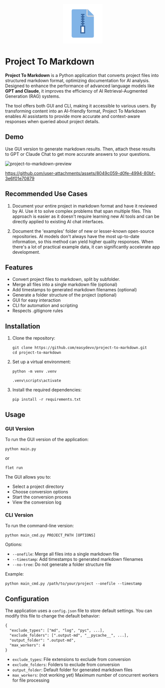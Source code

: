 
<p align="center">
   <img src="./assets/icon.png" alt="project-to-markdown-logo" width="128"/>
</p>

# Project To Markdown

**Project To Markdown** is a Python application that converts project files into structured markdown format, optimizing documentation for AI analysis. Designed to enhance the performance of advanced language models like **GPT and Claude**, it improves the efficiency of AI Retrieval-Augmented Generation (RAG) systems. 

The tool offers both GUI and CLI, making it accessible to various users. By transforming content into an AI-friendly format, Project To Markdown enables AI assistants to provide more accurate and context-aware responses when queried about project details.

## Demo

Use GUI version to generate markdown results. Then, attach these results to GPT or Claude Chat to get more accurate answers to your questions.

![project-to-markdown-preview](https://github.com/user-attachments/assets/cb02da9e-0b68-4f69-8ceb-a1cc28784b2e)

https://github.com/user-attachments/assets/8049c059-d0fe-4994-80bf-3e6f01e70879


## Recommended Use Cases

1. Document your entire project in markdown format and have it reviewed by AI. Use it to solve complex problems that span multiple files. This approach is easier as it doesn't require learning new AI tools and can be directly applied to existing AI chat interfaces.

2. Document the 'examples' folder of new or lesser-known open-source repositories. AI models don't always have the most up-to-date information, so this method can yield higher quality responses. When there's a lot of practical example data, it can significantly accelerate app development.

## Features

- Convert project files to markdown, split by subfolder.
- Merge all files into a single markdown file (optional)
- Add timestamps to generated markdown filenames (optional)
- Generate a folder structure of the project (optional)
- GUI for easy interaction
- CLI for automation and scripting
- Respects .gitignore rules

## Installation

1. Clone the repository:
   ```
   git clone https://github.com/easydevv/project-to-markdown.git
   cd project-to-markdown
   ```

2. Set up a virtual environment:
   ```
   python -m venv .venv
   ```
   ```
   .venv\scripts\activate
   ```

3. Install the required dependencies:
   ```
   pip install -r requirements.txt
   ```

## Usage

### GUI Version

To run the GUI version of the application:

```
python main.py
```
or 
```
flet run
```

The GUI allows you to:
- Select a project directory
- Choose conversion options
- Start the conversion process
- View the conversion log

### CLI Version

To run the command-line version:

```
python main_cmd.py PROJECT_PATH [OPTIONS]
``` 

Options:
- `--onefile`: Merge all files into a single markdown file
- `--timestamp`: Add timestamps to generated markdown filenames
- `--no-tree`: Do not generate a folder structure file

Example:
```
python main_cmd.py /path/to/your/project --onefile --timestamp 
```

## Configuration

The application uses a `config.json` file to store default settings. You can modify this file to change the default behavior:

```
{
  "exclude_types": ["md", "log", "pyc", ...],
  "exclude_folders": [".output-md", "__pycache__", ...],
  "output_folder": ".output-md",
  "max_workers": 4
}
```

- `exclude_types`: File extensions to exclude from conversion
- `exclude_folders`: Folders to exclude from conversion
- `output_folder`: Default folder for generated markdown files
- `max_workers`: (not working yet) Maximum number of concurrent workers for file processing
